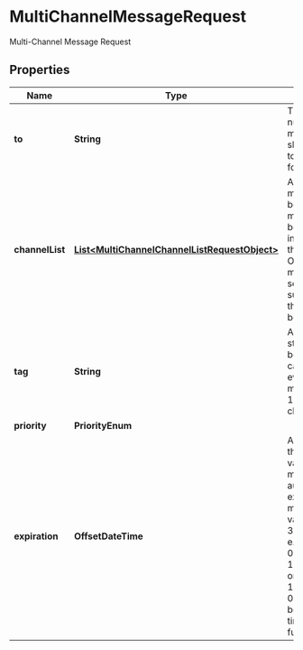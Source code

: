 

# MultiChannelMessageRequest

Multi-Channel Message Request

## Properties

| Name | Type | Description | Notes |
|------------ | ------------- | ------------- | -------------|
|**to** | **String** | The phone number the message should be sent to in E164 format. |  |
|**channelList** | [**List&lt;MultiChannelChannelListRequestObject&gt;**](MultiChannelChannelListRequestObject.md) | A list of message bodies. The messages will be attempted in the order they are listed. Once a message sends successfully, the others will be ignored. |  |
|**tag** | **String** | A custom string that will be included in callback events of the message. Max 1024 characters. |  [optional] |
|**priority** | **PriorityEnum** |  |  [optional] |
|**expiration** | **OffsetDateTime** | A string with the date/time value that the message will automatically expire by. This must be a valid RFC-3339 value, e.g., 2021-03-14T01:59:26Z or 2021-03-13T20:59:26-05:00. Must be a date-time in the future. |  [optional] |



